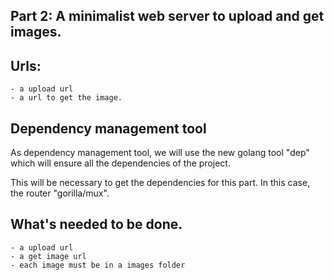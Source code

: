 ## Part 2: A minimalist web server to upload and get images.

## Urls:

    - a upload url
    - a url to get the image.

## Dependency management tool

As dependency management tool, we will use the new
golang tool "dep" which will ensure all the dependencies 
of the project.

This will be necessary to get the dependencies for this part.
In this case, the router "gorilla/mux".

## What's needed to be done.

    - a upload url
    - a get image url
    - each image must be in a images folder
